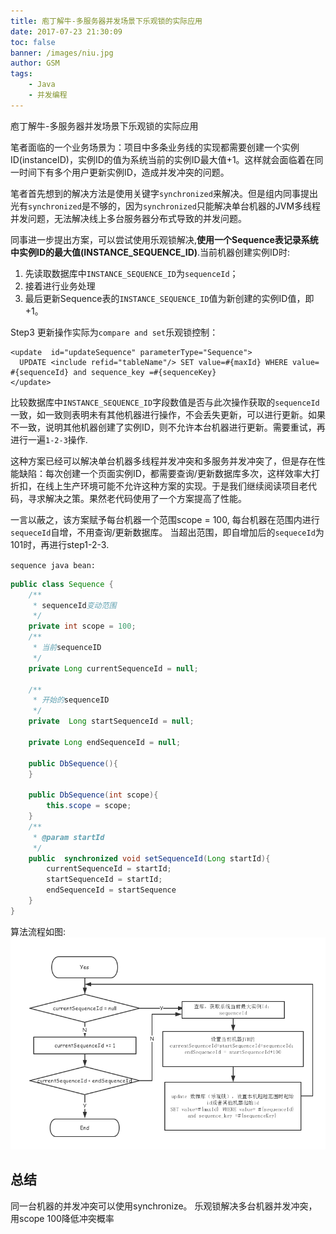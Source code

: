 ```yaml
---
title: 庖丁解牛-多服务器并发场景下乐观锁的实际应用
date: 2017-07-23 21:30:09
toc: false
banner: /images/niu.jpg
author: GSM
tags:
	- Java
	- 并发编程
---
```


庖丁解牛-多服务器并发场景下乐观锁的实际应用

笔者面临的一个业务场景为：项目中多条业务线的实现都需要创建一个实例ID(instanceID)，实例ID的值为系统当前的实例ID最大值+1。这样就会面临着在同一时间下有多个用户更新实例ID，造成并发冲突的问题。

笔者首先想到的解决方法是使用关键字`synchronized`来解决。但是组内同事提出光有`synchronized`是不够的，因为`synchronized`只能解决单台机器的JVM多线程并发问题，无法解决线上多台服务器分布式导致的并发问题。

<!-- more -->

同事进一步提出方案，可以尝试使用乐观锁解决,**使用一个Sequence表记录系统中实例ID的最大值(INSTANCE_SEQUENCE_ID)**.当前机器创建实例ID时:

1. 先读取数据库中`INSTANCE_SEQUENCE_ID`为`sequenceId`；
2. 接着进行业务处理
3. 最后更新Sequence表的`INSTANCE_SEQUENCE_ID`值为新创建的实例ID值，即+1。

Step3 更新操作实际为`compare and set`乐观锁控制：
```
<update  id="updateSequence" parameterType="Sequence">
  UPDATE <include refid="tableName"/> SET value=#{maxId} WHERE value= #{sequenceId} and sequence_key =#{sequenceKey}
</update>
```

比较数据库中`INSTANCE_SEQUENCE_ID`字段数值是否与此次操作获取的`sequenceId`一致，如一致则表明未有其他机器进行操作，不会丢失更新，可以进行更新。如果不一致，说明其他机器创建了实例ID，则不允许本台机器进行更新。需要重试，再进行一遍`1-2-3`操作.

这种方案已经可以解决单台机器多线程并发冲突和多服务并发冲突了，但是存在性能缺陷：每次创建一个页面实例ID，都需要查询/更新数据库多次，这样效率大打折扣，在线上生产环境可能不允许这种方案的实现。于是我们继续阅读项目老代码，寻求解决之策。果然老代码使用了一个方案提高了性能。

一言以蔽之，该方案赋予每台机器一个范围scope = 100, 每台机器在范围内进行`sequeceId`自增，不用查询/更新数据库。
当超出范围，即自增加后的`sequeceId`为101时，再进行step1-2-3.

`sequence java bean:`
```java
public class Sequence {
    /**
     * sequenceId变动范围
     */
    private int scope = 100;
    /**
     * 当前sequenceID
     */
    private Long currentSequenceId = null;

    /**
     * 开始的sequenceID
     */
    private  Long startSequenceId = null;

    private Long endSequenceId = null;

    public DbSequence(){
    }

    public DbSequence(int scope){
        this.scope = scope;
    }
    /**
     * @param startId
     */
    public  synchronized void setSequenceId(Long startId){
        currentSequenceId = startId;
        startSequenceId = startId;
        endSequenceId = startSequence
    }
}    
```
算法流程如图:  
![procedure](multithread/procedure.png)

## 总结
同一台机器的并发冲突可以使用synchronize。
乐观锁解决多台机器并发冲突，用scope 100降低冲突概率

